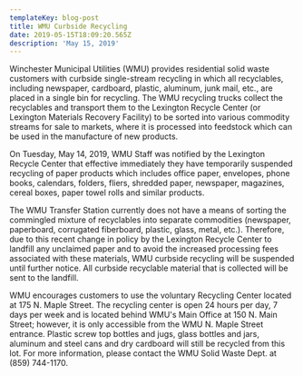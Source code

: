 ```yaml
---
templateKey: blog-post
title: WMU Curbside Recycling
date: 2019-05-15T18:09:20.565Z
description: 'May 15, 2019'
---
```

Winchester Municipal Utilities (WMU) provides residential solid waste customers with curbside single-stream recycling in which all recyclables, including newspaper, cardboard, plastic, aluminum, junk mail, etc., are placed in a single bin for recycling.  The WMU recycling trucks collect the recyclables and transport them to the Lexington Recycle Center (or Lexington Materials Recovery Facility) to be sorted into various commodity streams for sale to markets, where it is processed into feedstock which can be used in the manufacture of new products.

On Tuesday, May 14, 2019, WMU Staff was notified by the Lexington Recycle Center that effective immediately they have temporarily suspended recycling of paper products which includes office paper, envelopes, phone books, calendars, folders, fliers, shredded paper, newspaper, magazines, cereal boxes, paper towel rolls and similar products.  

The WMU Transfer Station currently does not have a means of sorting the commingled mixture of recyclables into separate commodities (newspaper, paperboard, corrugated fiberboard, plastic, glass, metal, etc.).  Therefore, due to this recent change in policy by the Lexington Recycle Center to landfill any unclaimed paper and to avoid the increased processing fees associated with these materials, WMU curbside recycling will be suspended until further notice.  All curbside recyclable material that is collected will be sent to the landfill.  

WMU encourages customers to use the voluntary Recycling Center located at 175 N. Maple Street.  The recycling center is open 24 hours per day, 7 days per week and is located behind WMU's Main Office at 150 N. Main Street; however, it is only accessible from the WMU N. Maple Street entrance.  Plastic screw top bottles and jugs, glass bottles and jars, aluminum and steel cans and dry cardboard will still be recycled from this lot.  For more information, please contact the WMU Solid Waste Dept. at (859) 744-1170.
